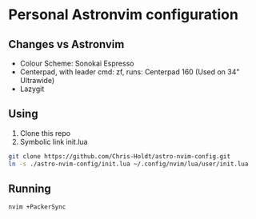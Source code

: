 # Personal Astronvim configuration

## Changes vs Astronvim
- Colour Scheme: Sonokai Espresso
- Centerpad, with leader cmd: <leader>zf, runs: Centerpad 160 (Used on 34" Ultrawide) 
- Lazygit

## Using
1. Clone this repo
2. Symbolic link init.lua

```bash
git clone https://github.com/Chris-Holdt/astro-nvim-config.git
ln -s ./astro-nvim-config/init.lua ~/.config/nvim/lua/user/init.lua
```

## Running
```bash
nvim +PackerSync
```
